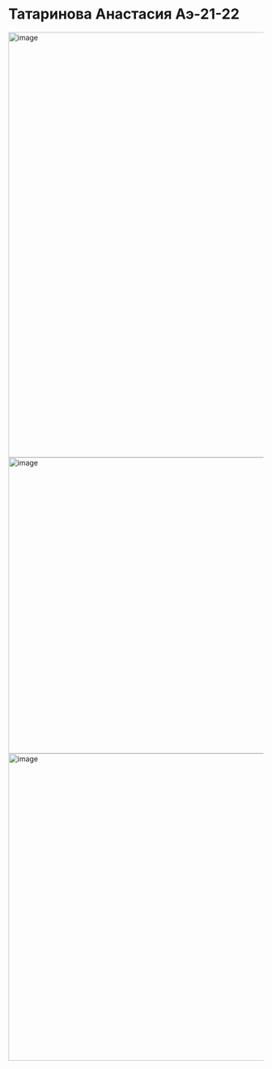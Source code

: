 # Татаринова Анастасия Аэ-21-22
<img width="869" height="840" alt="image" src="https://github.com/user-attachments/assets/f51b322b-249e-4f13-b889-772dd65ecbd2" />
<img width="1117" height="585" alt="image" src="https://github.com/user-attachments/assets/9efdff2d-31fb-49b3-b1ed-065d45ce9150" />
<img width="1280" height="607" alt="image" src="https://github.com/user-attachments/assets/daac341b-ecb8-47e1-9bf9-520819dc5b50" />
